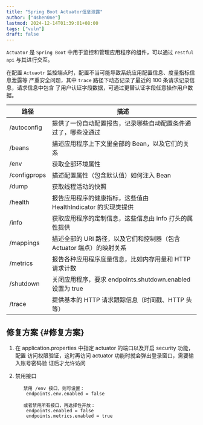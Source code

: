 ```yaml
---
title: "Spring Boot Actuator信息泄露"
author: ["4shen0ne"]
lastmod: 2024-12-14T01:39:01+08:00
tags: ["vuln"]
draft: false
---
```


`Actuator` 是 `Spring Boot` 中用于监控和管理应用程序的组件，可以通过 `restful api` 与其进行交互。

在配置 `Actuaotr` 监控端点时，配置不当可能导致系统应用配置信息、度量指标信息泄露等
严重安全问题，其中 `trace` 路径下动态记录了最近的 100 条请求记录信息，请求信息中包含
了用户认证字段数据，可通过更替认证字段任意操作用户数据。

| 路径         | 描述                                          |
|------------|---------------------------------------------|
| /autoconfig  | 提供了一份自动配置报告，记录哪些自动配置条件通过了，哪些没通过 |
| /beans       | 描述应用程序上下文里全部的 Bean，以及它们的关系 |
| /env         | 获取全部环境属性                              |
| /configprops | 描述配置属性（包含默认值）如何注入 Bean       |
| /dump        | 获取线程活动的快照                            |
| /health      | 报告应用程序的健康指标，这些值由 HealthIndicator 的实现类提供 |
| /info        | 获取应用程序的定制信息，这些信息由 info 打头的属性提供 |
| /mappings    | 描述全部的 URI 路径，以及它们和控制器（包含 Actuator 端点）的映射关系 |
| /metrics     | 报告各种应用程序度量信息，比如内存用量和 HTTP 请求计数 |
| /shutdown    | 关闭应用程序，要求 endpoints.shutdown.enabled 设置为 true |
| /trace       | 提供基本的 HTTP 请求跟踪信息（时间戳、HTTP 头等） |


## 修复方案 {#修复方案}

1.  在 application.properties 中指定 actuator 的端口以及开启 security 功能，配置
    访问权限验证，这时再访问 actuator 功能时就会弹出登录窗口，需要输入账号密码验
    证后才允许访问

2.  禁用接口
    ```nil
       禁用 /env 接口，则可设置：
        endpoints.env.enabled = false

       或者禁用所有接口，再选择性开放：
        endpoints.enabled = false
        endpoints.metrics.enabled = true
    ```
